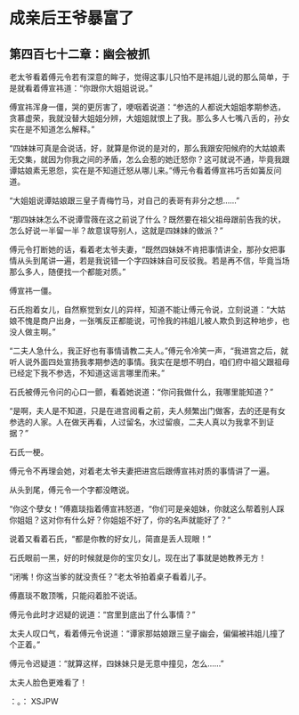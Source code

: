 # 成亲后王爷暴富了 
 ## 第四百七十二章：幽会被抓
  老太爷看着傅元令若有深意的眸子，觉得这事儿只怕不是祎姐儿说的那么简单，于是就看着傅宣祎道：“你跟你大姐姐说说。”  
  
 傅宣祎浑身一僵，哭的更厉害了，哽咽着说道：“参选的人都说大姐姐孝期参选，贪慕虚荣，我就没替大姐姐分辨，大姐姐就恨上了我。那么多人七嘴八舌的，孙女实在是不知道怎么解释。”  
  
 “四妹妹可真是会说话，好，就算是你说的是对的，那么我跟安阳候府的大姑娘素无交集，就因为你我之间的矛盾，怎么会惹的她迁怒你？这可就说不通，毕竟我跟谭姑娘素无恩怨，实在是不知道迁怒从哪儿来。”傅元令看着傅宣祎巧舌如簧反问道。  
  
 “大姐姐说谭姑娘跟三皇子青梅竹马，对自己的表哥有非分之想……”  
  
 “那四妹妹怎么不说谭雪薇在这之前说了什么？既然要在祖父祖母跟前告我的状，怎么好说一半留一半？故意误导别人，这就是四妹妹的做派？”  
  
 傅元令打断她的话，看着老太爷夫妻，“既然四妹妹不肯把事情讲全，那孙女把事情从头到尾讲一遍，若是我说错一个字四妹妹自可反驳我。若是再不信，毕竟当场那么多人，随便找一个都能对质。”  
  
 傅宣祎一僵。  
  
 石氏抱着女儿，自然察觉到女儿的异样，知道不能让傅元令说，立刻说道：“大姑娘不愧是商户出身，一张嘴反正都能说，可怜我的祎姐儿被人欺负到这种地步，也没人做主啊。”  
  
 “二夫人急什么，我正好也有事情请教二夫人。”傅元令冷笑一声，“我进宫之后，就听人说外面四处宣扬我孝期参选的事情。我实在是想不明白，咱们府中祖父跟祖母已经定下我不参选，不知道这谣言哪里而来。”  
  
 石氏被傅元令问的心口一颤，看着她说道：“你问我做什么，我哪里能知道？”  
  
 “是啊，夫人是不知道，只是在进宫阅看之前，夫人频繁出门做客，去的还是有女参选的人家。人在做天再看，人过留名，水过留痕，二夫人真以为我拿不到证据？”  
  
 石氏一梗。  
  
 傅元令不再理会她，对着老太爷夫妻把进宫后跟傅宣祎对质的事情讲了一遍。  
  
 从头到尾，傅元令一个字都没瞎说。  
  
 “你这个孽女！”傅嘉琰指着傅宣祎怒道，“你们可是亲姐妹，你就这么帮着别人踩你姐姐？这对你有什么好？你姐姐不好了，你的名声就能好了？”  
  
 说着又看着石氏，“都是你教的好女儿，简直是丢人现眼！”  
  
 石氏眼前一黑，好的时候就是你的宝贝女儿，现在出了事就是她教养无方！  
  
 “闭嘴！你这当爹的就没责任？”老太爷拍着桌子看着儿子。  
  
 傅嘉琰不敢顶嘴，只能闷着脸不说话。  
  
 傅元令此时才迟疑的说道：“宫里到底出了什么事情？”  
  
 太夫人叹口气，看着傅元令说道：“谭家那姑娘跟三皇子幽会，偏偏被祎姐儿撞了个正着。”  
  
 傅元令迟疑道：“就算这样，四妹妹只是无意中撞见，怎么……”  
  
 太夫人脸色更难看了！  
  
 ：。： 
XSJPW